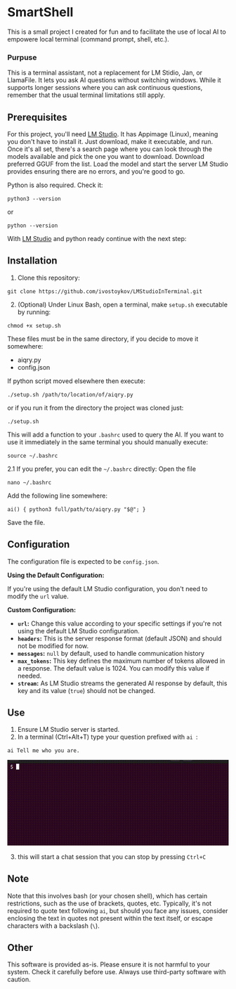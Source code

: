 # SmartShell

This is a small project I created for fun and to facilitate the use of local AI to empowere local terminal (command prompt, shell, etc.).

### Purpuse
This is a terminal assistant, not a replacement for LM Stidio, Jan, or LlamaFile. It lets you ask AI questions without switching windows. While it supports longer sessions where you can ask continuous questions, remember that the usual terminal limitations still apply.

## Prerequisites

For this project, you'll need [LM Studio](https://lmstudio.ai/). It has Appimage (Linux), meaning you don't have to install it. Just download, make it executable, and run.
Once it's all set, there's a search page where you can look through the models available and pick the one you want to download. Download preferred GGUF from the list. Load the model and start the server LM Studio provides ensuring there are no errors, and you're good to go.

Python is also required. Check it:
```
python3 --version
```
or
```
python --version
```
With [LM Studio](https://lmstudio.ai/) and python ready continue with the next step:

## Installation
1. Clone this repository:
```
git clone https://github.com/ivostoykov/LMStudioInTerminal.git
```

2. (Optional) Under Linux Bash, open a terminal, make `setup.sh` executable by running:
```
chmod +x setup.sh
```
These files must be in the same directory, if you decide to move it somewhere:
* aiqry.py
* config.json

If python script moved elsewhere then execute:
```
./setup.sh /path/to/location/of/aiqry.py
```

or if you run it from the directory the project was cloned just:
```
./setup.sh
```

This will add a function to your `.bashrc` used to query the AI.
If you want to use it immediately in the same terminal you should manually execute:
```
source ~/.bashrc
```

2.1 If you prefer, you can edit the `~/.bashrc` directly: Open the file
```
nano ~/.bashrc
```
Add the following line somewhere:
```
ai() { python3 full/path/to/aiqry.py "$@"; }
```
Save the file.


## Configuration

The configuration file is expected to be `config.json`.


**Using the Default Configuration:**

If you're using the default LM Studio configuration, you don't need to modify the `url` value.

**Custom Configuration:**

* **`url`:** Change this value according to your specific settings if you're not using the default LM Studio configuration.
* **`headers`:** This is the server response format (default JSON) and should not be modified for now.
* **`messages`:** `null` by default, used to handle communication history
* **`max_tokens`:** This key defines the maximum number of tokens allowed in a response. The default value is 1024. You can modify this value if needed.
* **`stream`:** As LM Studio streams the generated AI response by default, this key and its value (`true`) should not be changed.


## Use
1. Ensure LM Studio server is started.
2. In a terminal (Ctrl+Alt+T) type your question prefixed with `ai `:
```
ai Tell me who you are.
```
![ai in action in terminal](media/cmd.gif)


3. this will start a chat session that you can stop by pressing `Ctrl+C`


## Note
Note that this involves bash (or your chosen shell), which has certain restrictions, such as the use of brackets, quotes, etc. Typically, it's not required to quote text following `ai`, but should you face any issues, consider enclosing the text in quotes not present within the text itself, or escape characters with a backslash (`\`).


## Other
This software is provided as-is. Please ensure it is not harmful to your system. Check it carefully before use. Always use third-party software with caution.
